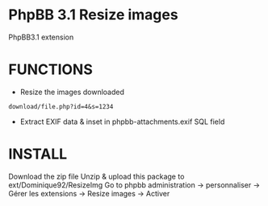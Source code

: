 # PhpBB 3.1 Resize images

PhpBB3.1 extension

FUNCTIONS
=========
* Resize the images downloaded
```
download/file.php?id=4&s=1234
```
* Extract EXIF data & inset in phpbb-attachments.exif SQL field

INSTALL
=======
Download the zip file
Unzip & upload this package to ext/Dominique92/ResizeImg
Go to phpbb administration -> personnaliser -> Gérer les extensions -> Resize images -> Activer